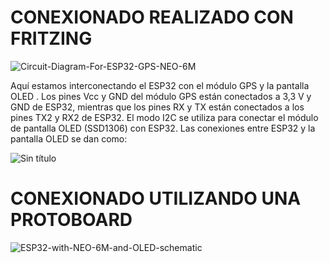 # CONEXIONADO REALIZADO CON FRITZING

![Circuit-Diagram-For-ESP32-GPS-NEO-6M](https://github.com/ISPC-TST-ARQUITECTURA-Y-CONECTIVIDAD/tareafinal-grupo-4/assets/106171748/8afd8957-1365-4660-a541-74bf41dfd644)

Aquí estamos  interconectando el ESP32 con el módulo GPS y la pantalla OLED . Los pines Vcc y GND del módulo GPS están conectados a 3,3 V y GND de ESP32, mientras que los pines RX y TX están conectados a los pines TX2 y RX2 de ESP32. El modo I2C se utiliza para conectar el módulo de pantalla OLED (SSD1306) con ESP32. Las conexiones entre ESP32 y la pantalla OLED se dan como:

![Sin título](https://github.com/ISPC-TST-ARQUITECTURA-Y-CONECTIVIDAD/tareafinal-grupo-4/assets/106171748/420a7c5c-a268-49cc-8399-05b4e2ceeafb)

# CONEXIONADO UTILIZANDO UNA PROTOBOARD

![ESP32-with-NEO-6M-and-OLED-schematic](https://github.com/ISPC-TST-ARQUITECTURA-Y-CONECTIVIDAD/tareafinal-grupo-4/assets/106171748/4a7fed71-a58a-4737-9374-6bb7f1f57524)
